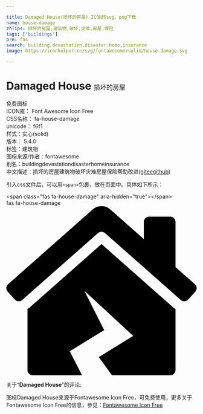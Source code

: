 ```yaml
---

title: Damaged House(损坏的房屋) ICON转svg、png下载
name: house-damage
zhTips: 损坏的房屋,建筑物,破坏,灾难,房屋,保险
tags: ["buildings"]
pre: fas
search: building,devastation,disaster,home,insurance
image: https://iconhelper.cn/svg/fontawesome/solid/house-damage.svg

---
```


# Damaged House  <small style="font-size: 60%;font-weight: 100">损坏的房屋</small>


<div class="detail-page">
<p>
<span><span class="badge-success badge">免费图标</span> </span>
<br/>
<span>
ICON库：
<span class="badge-secondary badge">Font Awesome Icon Free</span> 
</span>
<br/>
<span>
CSS名称：
<span class="badge-secondary badge">fa-house-damage</span> 
</span>
<br/>
<span>
unicode：
<span class="badge-secondary badge">f6f1</span> 
<copy-btn content='f6f1' btn-title=""></copy-btn>
<copy-btn :content='String.fromCodePoint(parseInt("f6f1", 16))' btn-title="复制U"></copy-btn>
</span><br/><span>样式：<span class="badge-light badge">实心(solid)</span></span>
<br/>
<span>
版本：
<span class="badge-secondary badge">5.4.0</span> 
</span><br/><span>标签：<span class="badge-light badge"><router-link to="/tags/buildings.html">建筑物</router-link></span></span>
<br/>
<span>图标来源/作者：<span class="badge-light badge">fontawesome</span></span> 
<br/>
<span>别名：<span class="badge-light badge">building</span><span class="badge-light badge">devastation</span><span class="badge-light badge">disaster</span><span class="badge-light badge">home</span><span class="badge-light badge">insurance</span></span><br/><span class="zh-detail">中文描述：<span class="badge-primary badge">损坏的房屋</span><span class="badge-primary badge">建筑物</span><span class="badge-primary badge">破坏</span><span class="badge-primary badge">灾难</span><span class="badge-primary badge">房屋</span><span class="badge-primary badge">保险</span><span class="help-link"><span>帮助改进</span>(<a href="https://gitee.com/liuwave/icon-helper/edit/master/json/fontawesome/solid/house-damage.json" target="_blank" rel="noopener noreferrer">gitee</a><a href="https://github.com/liuwave/icon-helper/edit/master/json/fontawesome/solid/house-damage.json" target="_blank" rel="noopener noreferrer">github</a></span>)</span><br/>
</p>
</div>
<div class="alert alert-dark">
  <i class="fas fa-house-damage fa-xs"></i>
  <i class="fas fa-house-damage fa-sm"></i>
  <i class="fas fa-house-damage fa-lg"></i>
  <i class="fas fa-house-damage fa-2x"></i>
  <i class="fas fa-house-damage fa-3x"></i>
  <i class="fas fa-house-damage fa-5x"></i>
  <i class="fas fa-house-damage fa-7x"></i>
</div>
<div>
  <p>引入css文件后，可以用<code>&lt;span&gt;</code>包裹，放在页面中。具体如下所示：    
  </p>
  <div class="alert alert-primary" style="font-size: 14px">
    &lt;span class="fas fa-house-damage" aria-hidden="true"&gt;&lt;/span&gt;
    <copy-btn content='<span class="fas fa-house-damage" aria-hidden="true"></span>'></copy-btn>
  </div>
  <div class="alert alert-secondary">
    <i class="fas fa-house-damage"
    style="font-size: 24px"
    aria-hidden="true"></i> fas fa-house-damage
    <copy-btn content="fas fa-house-damage" btn-title="复制图标名称"></copy-btn>
  </div>
</div>
<div id="svg" class="svg-wrap">
<svg xmlns="http://www.w3.org/2000/svg" viewBox="0 0 576 512"><path d="M288 114.96L69.47 307.71c-1.62 1.46-3.69 2.14-5.47 3.35V496c0 8.84 7.16 16 16 16h149.23L192 439.19l104.11-64-60.16-119.22L384 392.75l-104.11 64L319.81 512H496c8.84 0 16-7.16 16-16V311.1c-1.7-1.16-3.72-1.82-5.26-3.2L288 114.96zm282.69 121.32L512 184.45V48c0-8.84-7.16-16-16-16h-64c-8.84 0-16 7.16-16 16v51.69L314.75 10.31C307.12 3.45 297.56.01 288 0s-19.1 3.41-26.7 10.27L5.31 236.28c-6.57 5.91-7.12 16.02-1.21 22.6l21.4 23.82c5.9 6.57 16.02 7.12 22.6 1.21L277.42 81.63c6.05-5.33 15.12-5.33 21.17 0L527.91 283.9c6.57 5.9 16.69 5.36 22.6-1.21l21.4-23.82c5.9-6.57 5.36-16.69-1.22-22.59z"/></svg>
</div>
<detail full-name='fa-house-damage'></detail>
<div class="icon-detail__container">
<p>关于“<b>Damaged House</b>”的评论:</p>
</div>
<Vssue title="关于“Damaged House”的评论" />    
<div><p>图标Damaged House来源于Fontawesome Icon Free，可免费使用，更多关于  Fontawesome Icon Free的信息，参见：<a target="_blank" href="https://iconhelper.cn/fontawesome.html">Fontawesome Icon Free</a>
</p></div>
